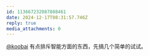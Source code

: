 ```yaml
---
id: 113667232087808461
date: 2024-12-17T08:31:57.746Z
reply: true
media_attachments: 0
---
```


[@koobai](https://mastodon.social/@koobai) 有点排斥智能方面的东西，先搞几个简单的试试。

